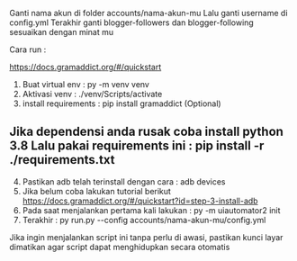 Ganti nama akun di folder accounts/nama-akun-mu
Lalu ganti username di config.yml
Terakhir ganti blogger-followers dan blogger-following sesuaikan dengan minat mu

Cara run :

https://docs.gramaddict.org/#/quickstart

1. Buat virtual env : py -m venv venv
2. Aktivasi venv : ./venv/Scripts/activate
3. install requirements : pip install gramaddict
(Optional)
## Jika dependensi anda rusak coba install python 3.8 Lalu pakai requirements ini : pip install -r ./requirements.txt
4. Pastikan adb telah terinstall dengan cara : adb devices
5. Jika belum coba lakukan tutorial berikut https://docs.gramaddict.org/#/quickstart?id=step-3-install-adb
6. Pada saat menjalankan pertama kali lakukan : py -m uiautomator2 init
7. Terakhir : py run.py --config accounts/nama-akun-mu/config.yml

Jika ingin menjalankan script ini tanpa perlu di awasi, pastikan kunci layar dimatikan agar script dapat
menghidupkan secara otomatis